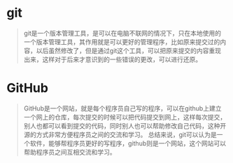 # git
> git是一个版本管理工具，是可以在电脑不联网的情况下，只在本地使用的一个版本管理工具，其作用就是可以更好的管理程序，比如原来提交过的内容，以后虽然修改了，但是通过git这个工具，可以把原来提交的内容重现出来，这样对于后来才意识到的一些错误的更改，可以进行还原。
# GitHub
> GitHub是一个网站，就是每个程序员自己写的程序，可以在github上建立一个网上的仓库，每次提交的时候可以把代码提交到网上，这样每次提交，别人也都可以看到提交的代码，同时别人也可以帮助修改自己代码，这种开源的方式非常方便程序员之间的交流和学习。 
> 总结来说，git可以认为是一个软件，能够帮程序员更好的写程序，github则是一个网站，这个网站可以帮助程序员之间互相交流和学习。
